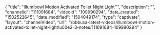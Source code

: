 {
    "title": "Illumibowl Motion Activated Toilet Night Light&trade;",
    "description": "",
    "channelid": "111091684",
    "videoid": "109990294",
    "date_created": "1502522645",
    "date_modified": "1504049174",
    "type": "captivate",
    "layout": "channelVideo",
    "url": "\/bbbusa-latest-videos\/illumibowl-motion-activated-toilet-night-light\u00e2-3-notes\/111091684-109990294"
}